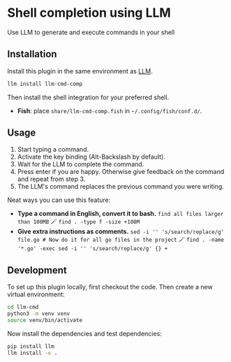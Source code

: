 # Shell completion using LLM

Use LLM to generate and execute commands in your shell

## Installation

Install this plugin in the same environment as [LLM](https://llm.datasette.io/).
```bash
llm install llm-cmd-comp
```
Then install the shell integration for your preferred shell.

- **Fish**: place `share/llm-cmd-comp.fish` in `~/.config/fish/conf.d/`.

## Usage

1. Start typing a command.
2. Activate the key binding (Alt-Backslash by default).
3. Wait for the LLM to complete the command.
4. Press enter if you are happy. Otherwise give feedback on the command and repeat from step 3.
5. The LLM's command replaces the previous command you were writing.

Neat ways you can use this feature:

- **Type a command in English, convert it to bash.**
  `find all files larger than 100MB`
  🪄 `find . -type f -size +100M`
- **Give extra instructions as comments.**
  `sed -i '' 's/search/replace/g' file.go # Now do it for all go files in the project`
  🪄 `find . -name '*.go' -exec sed -i '' 's/search/replace/g' {} +`

## Development

To set up this plugin locally, first checkout the code. Then create a new virtual environment:

```bash
cd llm-cmd
python3 -m venv venv
source venv/bin/activate
```

Now install the dependencies and test dependencies:

```bash
pip install llm
llm install -e .
```
